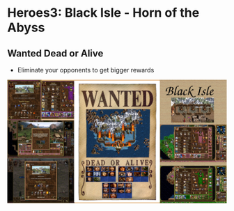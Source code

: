 # Heroes3: Black Isle - Horn of the Abyss

## Wanted Dead or Alive

- Eliminate your opponents to get bigger rewards

![](../picture/maps4heroes-deadoralive.jpg)
